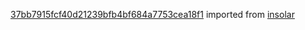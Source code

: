 [37bb7915fcf40d21239bfb4bf684a7753cea18f1](https://github.com/insolar/insolar/commit/37bb7915fcf40d21239bfb4bf684a7753cea18f1) imported from [insolar](https://github.com/insolar/insolar)
